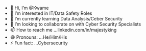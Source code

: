 - 👋 Hi, I’m @Kwame
- 👀 I’m interested in IT/Data Safety Roles
- 🌱 I’m currently learning Data Analysis/Ceber Security
- 💞️ I’m looking to collaborate on with Cyber Security Specialists 
- 📫 How to reach me ...linkedin.com/in/majestyking
- 😄 Pronouns: ...He/Him/His
- ⚡ Fun fact: ...Cybersecurity

<!---
kyxevid/kyxevid is a ✨ special ✨ repository because its `README.md` (this file) appears on your GitHub profile.
You can click the Preview link to take a look at your changes.
--->
